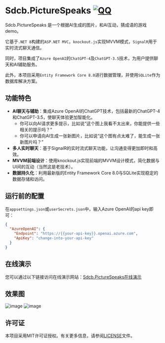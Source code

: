 # Sdcb.PictureSpeaks [![QQ](https://img.shields.io/badge/QQ_Group-495782587-52B6EF?style=social&logo=tencent-qq&logoColor=000&logoWidth=20)](http://qm.qq.com/cgi-bin/qm/qr?_wv=1027&k=mma4msRKd372Z6dWpmBp4JZ9RL4Jrf8X&authKey=gccTx0h0RaH5b8B8jtuPJocU7MgFRUznqbV%2FLgsKdsK8RqZE%2BOhnETQ7nYVTp1W0&noverify=0&group_code=495782587)

Sdcb.PictureSpeaks 是一个根据AI生成的图片，和AI互动，猜成语的游戏demo。

它基于`.NET 8`构建的`ASP.NET MVC`，`knockout.js`实现MVVM模式，`SignalR`用于实时流式聊天通信。

同时，项目集成了`Azure OpenAI`的`ChatGPT-4`及`ChatGPT-3.5`技术，为用户提供聊天和AI辅助服务。

此外，本项目采用`Entity Framework Core 8.0`进行数据管理，并使用`SQLite`作为数据库解决方案。

## 功能特色

- **AI聊天与辅助**：集成Azure OpenAI的ChatGPT技术，包括最新的ChatGPT-4和ChatGPT-3.5，使聊天体验更加智能化。
  * 你可以向AI请求更多提示，比如说“这个图上我看不太出来，你能提供一些相关的提示吗？“
  * 你可以申请向AI生成一张新图片，比如说“这个图有点太难了，能生成一张新图片吗？”
- **多人实时聊天**：基于SignalR的实时流式聊天功能，让沟通变得更加即时和高效。
- **MVVM前端设计**：使用knockout.js实现前端的MVVM设计模式，简化数据与UI间的互动（当然这是老技术）。
- **数据持久化**：利用最新版的Entity Framework Core 8.0与SQLite实现稳定的数据存储和访问。

## 运行前的配置

在`appsettings.json`或`userSecrets.json`中，输入Azure OpenAI的api key即可：
```json
{
  "AzureOpenAI": {
    "Endpoint": "https://{{your-api-key}}.openai.azure.com",
    "ApiKey": "change-into-your-api-key"
  }
}

```

## 在线演示

您可以通过以下链接访问在线演示网站：[Sdcb.PictureSpeaks在线演示](https://ps.starworks.cc:88)

## 效果图

![image](https://github.com/sdcb/Sdcb.PictureSpeaks/assets/1317141/50a672c8-0511-442c-acc7-1e1db557c347)
![image](https://github.com/sdcb/Sdcb.PictureSpeaks/assets/1317141/e9b625db-a0e9-40c0-8be8-39fbcee79fd8)

## 许可证

本项目采用MIT许可证授权。有关更多信息，请参阅[LICENSE](./LICENSE)文件。
